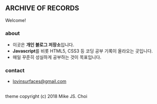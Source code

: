 ## ARCHIVE OF RECORDS
Welcome!

### about
- 이곳은 **개인 블로그 저장소**입니다.
- **Javascript**를 비롯 HTML5, CSS3 등 코딩 공부 기록이 올라오는 곳입니다.
- 매일 꾸준히 성실하게 공부하는 것이 목표입니다.

### contact

- lovinsurfaces@gmail.com

<br>
theme copyright (c) 2018 Mike JS. Choi
